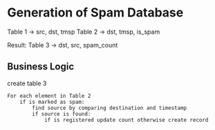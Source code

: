 # Generation of Spam Database

Table 1 -> src, dst, tmsp
Table 2 -> dst, tmsp, is_spam

Result:
Table 3 -> dst, src, spam_count

## Business Logic

create table 3

```
For each element in Table 2
	if is marked as spam:
		find source by comparing destination and timestamp
		if source is found:
			if is registered update count otherwise create record
```
